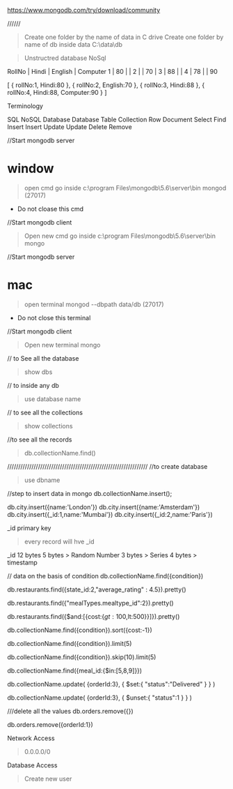 https://www.mongodb.com/try/download/community

//////

> Create one folder by the name of data in C drive
> Create one folder by name of db inside data
> C:\data\db

> Unstructred database
> NoSql

RollNo | Hindi | English | Computer
1 | 80 | |
2 | | 70 |
3 | 88 | |
4 | 78 | | 90

[
{
rollNo:1,
Hindi:80
},
{
rollNo:2,
English:70
},
{
rollNo:3,
Hindi:88
},
{
rollNo:4,
Hindi:88,
Computer:90
}
]

Terminology

SQL NoSQL
Database Database
Table Collection
Row Document
Select Find
Insert Insert
Update Update
Delete Remove

//Start mongodb server

# window

> open cmd
> go inside c:\program Files\mongodb\5.6\server\bin
> mongod
> (27017)

- Do not cloase this cmd

//Start mongodb client

> Open new cmd
> go inside c:\program Files\mongodb\5.6\server\bin
> mongo

//Start mongodb server

# mac

> open terminal
> mongod --dbpath data/db
> (27017)

- Do not close this terminal

//Start mongodb client

> Open new terminal
> mongo

// to See all the database

> show dbs

// to inside any db

> use database name

// to see all the collections

> show collections

//to see all the records

> db.collectionName.find()

////////////////////////////////////////////////////////////////
//to create database

> use dbname

//step to insert data in mongo
db.collectionName.insert();

db.city.insert({name:'London'})
db.city.insert({name:'Amsterdam'})
db.city.insert({\_id:1,name:'Mumbai'})
db.city.insert({\_id:2,name:'Paris'})

\_id primary key

> every record will hve \_id

\_id 12 bytes
5 bytes > Random Number
3 bytes > Series
4 bytes > timestamp

// data on the basis of condition
db.collectionName.find({condition})

db.restaurants.find({state_id:2,"average_rating" : 4.5}).pretty()

db.restaurants.find({"mealTypes.mealtype_id":2}).pretty()

db.restaurants.find({$and:[{cost:{$gt:100,$lt:500}}]}).pretty()

db.collectionName.find({condition}).sort({cost:-1})

db.collectionName.find({condition}).limit(5)

db.collectionName.find({condition}).skip(10).limit(5)

db.collectionName.find({meal_id:{$in:[5,8,9]}})

db.collectionName.update(
{orderId:3},
{
$set:{
"status":"Delivered"
}
}
)

db.collectionName.update(
{orderId:3},
{
$unset:{
"status":1
}
}
)

///delete all the values
db.orders.remove({})

db.orders.remove({orderId:1})

Network Access

> 0.0.0.0/0

Database Access

> Create new user
